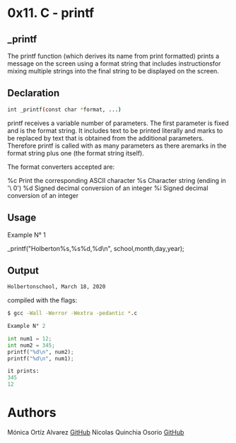 # 0x11. C - printf

## _printf

The printf function (which derives its name from print formatted) prints a message on the screen using a format string that includes instructionsfor mixing multiple strings into the final string to be displayed on the screen.

## Declaration
```bash
int _printf(const char *format, ...)
```

printf receives a variable number of parameters. The first parameter is fixed and is the format string. It includes text to be printed literally and marks to be replaced by text that is obtained from the additional parameters. Therefore printf is called with as many parameters as there aremarks in the format string plus one (the format string itself).

The format converters accepted are:

%c Print the corresponding ASCII character
%s Character string (ending in '\ 0')
%d Signed decimal conversion of an integer 
%i Signed decimal conversion of an integer 

## Usage
Example N° 1

_printf("Holberton%s,%s%d,%d\n", school,month,day,year);

## Output
```bash
Holbertonschool, March 18, 2020
```
compiled with the flags:

```bash
$ gcc -Wall -Werror -Wextra -pedantic *.c
```

```python
Example N° 2

int num1 = 12;
int num2 = 345;
printf("%d\n", num2);
printf("%d\n", num1);

it prints:
345
12
```

# Authors

Mónica Ortíz Alvarez [GitHub](https://github.com/monicajoa)
Nicolas Quinchia Osorio [GitHub](https://github.com/nicolasquinchia)
